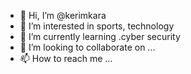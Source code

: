 - 👋 Hi, I’m @kerimkara
- 👀 I’m interested in sports, technology
- 🌱 I’m currently learning .cyber security
- 💞️ I’m looking to collaborate on ...
- 📫 How to reach me ...

<!---
kerimkara/kerimkara is a ✨ special ✨ repository because its `README.md` (this file) appears on your GitHub profile.
You can click the Preview link to take a look at your changes.
--->
